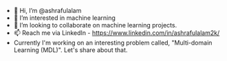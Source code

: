 - 👋 Hi, I’m @ashrafulalam
- 👀 I’m interested in machine learning 
- 💞️ I’m looking to collaborate on machine learning projects.
- 📫 Reach me via LinkedIn - https://www.linkedin.com/in/ashrafulalam2k/ 
- Currently I'm working on an interesting problem called, "Multi-domain Learning (MDL)". Let's share about that.

<!---
ashraful-alam2k/ashraful-alam2k is a ✨ special ✨ repository because its `README.md` (this file) appears on your GitHub profile.
You can click the Preview link to take a look at your changes.
--->
